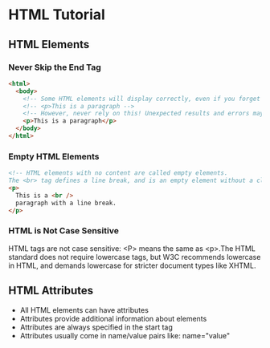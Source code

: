 # HTML Tutorial

## HTML Elements

### Never Skip the End Tag

```html
<html>
  <body>
    <!-- Some HTML elements will display correctly, even if you forget the end tag: -->
    <!-- <p>This is a paragraph -->
    <!-- However, never rely on this! Unexpected results and errors may occur if you forget the end tag! -->
    <p>This is a paragraph</p>
  </body>
</html>
```

### Empty HTML Elements

```html
<!-- HTML elements with no content are called empty elements.
The <br> tag defines a line break, and is an empty element without a closing tag: -->
<p>
  This is a <br />
  paragraph with a line break.
</p>
```

### HTML is Not Case Sensitive

HTML tags are not case sensitive: &lt;P&gt; means the same as &lt;p&gt;.The HTML standard does not require lowercase tags, but W3C recommends lowercase in HTML, and demands lowercase for stricter document types like XHTML.

## HTML Attributes

- All HTML elements can have attributes
- Attributes provide additional information about elements
- Attributes are always specified in the start tag
- Attributes usually come in name/value pairs like: name="value"
